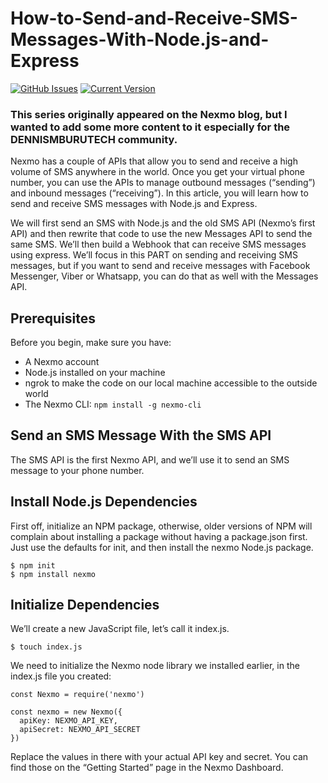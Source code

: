 # How-to-Send-and-Receive-SMS-Messages-With-Node.js-and-Express

[![GitHub Issues](https://img.shields.io/github/issues/IgorAntun/node-chat.svg)](https://github.com/dennis2018/How-to-Send-and-Receive-SMS-Messages-With-Node.js-and-Express/network/alerts) [![Current Version](https://img.shields.io/badge/version-1.0.7-green.svg)](https://github.com/IgorAntun/node-chat) 

### This series originally appeared on the Nexmo blog, but I wanted to add some more content to it especially for the DENNISMBURUTECH community.

Nexmo has a couple of APIs that allow you to send and receive a high volume of SMS anywhere in the world. Once you get your virtual phone number, you can use the APIs to manage outbound messages (“sending”) and inbound messages (“receiving”). In this article, you will learn how to send and receive SMS messages with Node.js and Express.

We will first send an SMS with Node.js and the old SMS API (Nexmo’s first API) and then rewrite that code to use the new Messages API to send the same SMS. We’ll then build a Webhook that can receive SMS messages using express. We’ll focus in this PART on sending and receiving SMS messages, but if you want to send and receive messages with Facebook Messenger, Viber or Whatsapp, you can do that as well with the Messages API.

## Prerequisites 
Before you begin, make sure you have:
- A Nexmo account
- Node.js installed on your machine
- ngrok to make the code on our local machine accessible to the outside world
- The Nexmo CLI: ``` npm install -g nexmo-cli ```

## Send an SMS Message With the SMS API

The SMS API is the first Nexmo API, and we’ll use it to send an SMS message to your phone number.

## Install Node.js Dependencies

First off, initialize an NPM package, otherwise, older versions of NPM will complain about installing a package without having a package.json first. Just use the defaults for init, and then install the nexmo Node.js package.

```
$ npm init
$ npm install nexmo

```

## Initialize Dependencies

We’ll create a new JavaScript file, let’s call it index.js.

```
$ touch index.js

```

We need to initialize the Nexmo node library we installed earlier, in the index.js file you created:

```
const Nexmo = require('nexmo')
 
const nexmo = new Nexmo({
  apiKey: NEXMO_API_KEY,
  apiSecret: NEXMO_API_SECRET
})
```

Replace the values in there with your actual API key and secret. You can find those on the “Getting Started” page in the Nexmo Dashboard.
